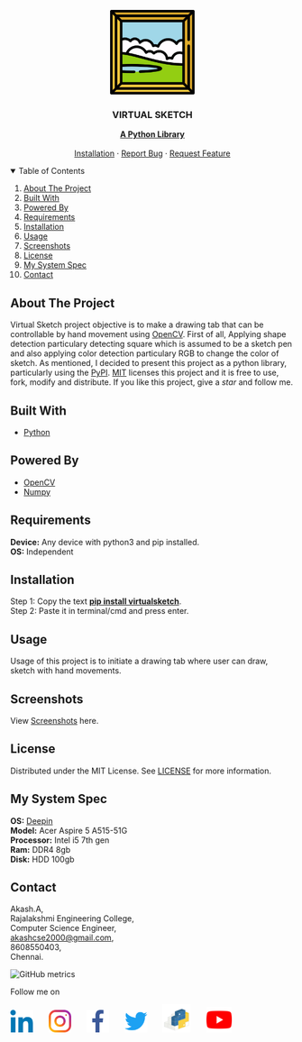 <!-- PROJECT LOGO -->
<p align="center">
  <img src="https://github.com/Akash-Peace/CV-SHAPE-COLOR-DETECTION/blob/main/screenshots/Virtual_sketch_logo.png" alt="Logo" width="150" height="150">
  <h3 align="center">VIRTUAL SKETCH</h3>
  <p align="center">
    <a href="https://docs.python.org/3/library/intro.html"><strong>A Python Library</strong></a>
    <br />
    <br />
    <a href="#installation">Installation</a>
    ·
    <a href="https://github.com/Akash-Peace/CV-SHAPE-COLOR-DETECTION/issues">Report Bug</a>
    ·
    <a href="https://github.com/Akash-Peace/CV-SHAPE-COLOR-DETECTION/issues">Request Feature</a>
  </p>
</p>



<!-- TABLE OF CONTENTS -->
<details open="open">
  <summary>Table of Contents</summary>
  <ol>
    <li><a href="#about-the-project">About The Project</a></li>
    <li><a href="#built-with">Built With</a></li>
    <li><a href="#powered-by">Powered By</a></li>
    <li><a href="#requirements">Requirements</a></li>
    <li><a href="#installation">Installation</a></li>
    <li><a href="#usage">Usage</a></li>
    <li><a href="#screenshots">Screenshots</a></li>
    <li><a href="#license">License</a></li>
    <li><a href="#my-system-spec">My System Spec</a></li>
    <li><a href="#contact">Contact</a></li>
  </ol>
</details>



<!-- ABOUT THE PROJECT -->
## About The Project

Virtual Sketch project objective is to make a drawing tab that can be controllable by hand movement using [OpenCV](https://opencv.org/). First of all, Applying shape detection particulary detecting square which is assumed to be a sketch pen and also applying color detection particulary RGB to change the color of sketch. As mentioned, I decided to present this project as a python library, particularly using the [PyPI](https://pypi.org/). [MIT](https://github.com/Akash-Peace/CV-SHAPE-COLOR-DETECTION/blob/main/LICENSE) licenses this project and it is free to use, fork, modify and distribute. If you like this project, give a _star_ and follow me.


## Built With

* [Python](https://www.python.org/)


## Powered By

* [OpenCV](https://opencv.org/)
* [Numpy](https://numpy.org/)


## Requirements

**Device:** Any device with python3 and pip installed.\
**OS:** Independent


## Installation

Step 1: Copy the text [**pip install virtualsketch**](https://pypi.org/project/virtualsketch/).\
Step 2: Paste it in terminal/cmd and press enter.


<!-- USAGE EXAMPLES -->
## Usage

Usage of this project is to initiate a drawing tab where user can draw, sketch with hand movements.


## Screenshots

View [Screenshots](https://github.com/Akash-Peace/CV-SHAPE-COLOR-DETECTION/tree/main/screenshots) here.


<!-- LICENSE -->
## License

Distributed under the MIT License. See [LICENSE](https://github.com/Akash-Peace/CV-SHAPE-COLOR-DETECTION/blob/main/LICENSE) for more information.


## My System Spec

**OS:** [Deepin](https://www.deepin.org/en/)\
**Model:** Acer Aspire 5 A515-51G\
**Processor:** Intel i5 7th gen\
**Ram:** DDR4 8gb\
**Disk:** HDD 100gb


<!-- CONTACT -->
## Contact

Akash.A,\
Rajalakshmi Engineering College,\
Computer Science Engineer,\
akashcse2000@gmail.com,\
8608550403,\
Chennai.


![GitHub metrics](https://metrics.lecoq.io/Akash-Peace)  

Follow me on

[<img src='https://github.com/Akash-Peace/INDUSTRIAL-WEBSITE/blob/main/images/linkedin.png' alt='linkedin' height='40'>](https://www.linkedin.com/in/akash-2000-cse) &nbsp; &nbsp; &nbsp; [<img src='https://github.com/Akash-Peace/INDUSTRIAL-WEBSITE/blob/main/images/instagram.png' alt='instagram' height='40'>](https://www.instagram.com/nocturnal_lad) &nbsp; &nbsp; &nbsp; [<img src='https://github.com/Akash-Peace/INDUSTRIAL-WEBSITE/blob/main/images/facebook.png' alt='facebook' height='40'>](https://www.facebook.com/profile.php?id=100061841000593) &nbsp; &nbsp; &nbsp; [<img src='https://github.com/Akash-Peace/INDUSTRIAL-WEBSITE/blob/main/images/twitter.png' alt='twitter' height='40'>](https://twitter.com/AkashA53184506)  &nbsp; &nbsp; &nbsp; [<img src='https://github.com/Akash-Peace/INDUSTRIAL-WEBSITE/blob/main/images/pypi.png' alt='pypi' height='50'>](https://pypi.org/user/Akash-Peace/) &nbsp; &nbsp; &nbsp; [<img src='https://github.com/Akash-Peace/INDUSTRIAL-WEBSITE/blob/main/images/youtube.png' alt='youtube' height='45'>](https://www.youtube.com/channel/UCmugCO6k7hgSZqaI1jzbelw/featured) 
